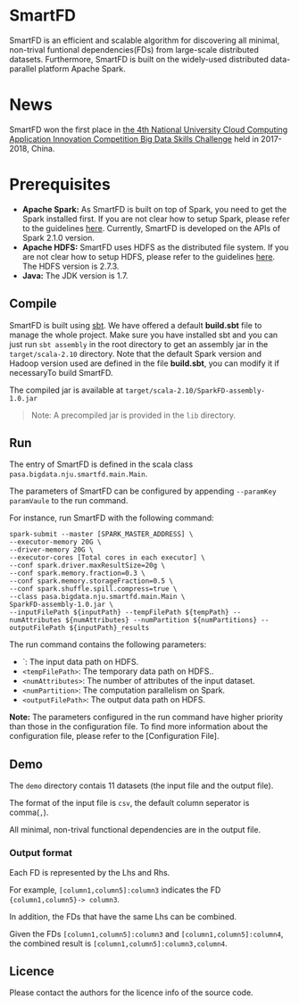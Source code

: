 # SmartFD

SmartFD is an efficient and scalable algorithm for discovering all minimal, non-trival funtional dependencies(FDs) from large-scale distributed datasets. Furthermore, SmartFD is built on the widely-used distributed data-parallel platform Apache Spark.

# News

SmartFD won the first place in [the 4th National University Cloud Computing Application Innovation Competition Big Data Skills Challenge](https://cloud.seu.edu.cn/series) held in 2017-2018, China.

# Prerequisites

- **Apache Spark:** As SmartFD is built on top of Spark, you need to get the Spark installed first. If you are not clear how to setup Spark, please refer to the guidelines [here](http://spark.apache.org/docs/latest/). Currently, SmartFD is developed on the APIs of Spark 2.1.0 version.
- **Apache HDFS:** SmartFD uses HDFS as the distributed file system. If you are not clear how to setup HDFS, please refer to the guidelines [here](https://hadoop.apache.org/docs/stable/hadoop-project-dist/hadoop-hdfs/HdfsUserGuide.html). The HDFS version is 2.7.3. 
- **Java:** The JDK version is 1.7.  

## Compile
 
SmartFD is built using [sbt](https://www.scala-sbt.org/). We have offered a default **build.sbt** file to manage the whole project. Make sure you have installed sbt and you can just run `sbt assembly` in the root directory to get an assembly jar in the `target/scala-2.10` directory. Note that the default Spark version and Hadoop version used are defined in the file **build.sbt**, you can modify it if necessaryTo build SmartFD.

The compiled jar is available at `target/scala-2.10/SparkFD-assembly-1.0.jar`

> Note: A precompiled jar is provided in the `lib` directory.

## Run

The entry of SmartFD is defined in the scala class `pasa.bigdata.nju.smartfd.main.Main`.

The parameters of SmartFD can be configured by appending `--paramKey paramVaule` to the run command.

For instance, run SmartFD with the following command:

	spark-submit --master [SPARK_MASTER_ADDRESS] \
	--executor-memory 20G \
	--driver-memory 20G \
	--executor-cores [Total cores in each executor] \ 
	--conf spark.driver.maxResultSize=20g \
	--conf spark.memory.fraction=0.3 \
	--conf spark.memory.storageFraction=0.5 \
	--conf spark.shuffle.spill.compress=true \
	--class pasa.bigdata.nju.smartfd.main.Main \
	SparkFD-assembly-1.0.jar \
	--inputFilePath ${inputPath} --tempFilePath ${tempPath} --numAttributes ${numAttributes} --numPartition ${numPartitions} --outputFilePath ${inputPath}_results

 The run command contains the following parameters:

- `<inputFilePath>: The input data path on HDFS.
- `<tempFilePath>`: The temporary data path on HDFS..
- `<numAttributes>`: The number of attributes of the input dataset.
- `<numPartition>`: The computation parallelism on Spark.
- `<outputFilePath>`: The output data path on HDFS.

**Note:** The parameters configured in the run command have higher priority than those in the configuration file. To find more information about the configuration file, please refer to the [Configuration File].


## Demo

The `demo` directory contais 11 datasets (the input file and the output file). 

The format of the input file is `csv`, the default column seperator is comma(`,`). 

All minimal, non-trival functional dependencies are in the output file.

### Output format 

Each FD is represented by the Lhs and Rhs.

For example, `[column1,column5]:column3` indicates the FD `{column1,column5}-> column3`. 

In addition, the FDs that have the same Lhs can be combined.

Given the FDs `[column1,column5]:column3` and `[column1,column5]:column4`, the combined result is `[column1,column5]:column3,column4`.

## Licence

Please contact the authors for the licence info of the source code.

